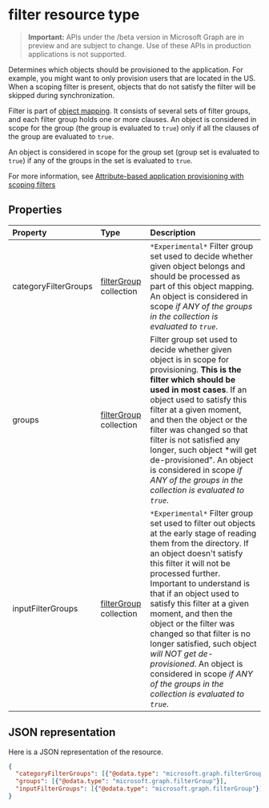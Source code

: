 # filter resource type

> **Important:** APIs under the /beta version in Microsoft Graph are in preview and are subject to change. Use of these APIs in production applications is not supported.

Determines which objects should be provisioned to the application. For example, you might want to only provision users that are located in the US. When a scoping filter is present, objects that do not satisfy the filter will be skipped during synchronization.

Filter is part of [object mapping](synchronization_objectMapping.md). It consists of several sets of filter groups, and each filter group holds one or more clauses. An object is considered in scope for the group (the group is evaluated to `true`) only if all the clauses of the group are evaluated to `true`.

An object is considered in scope for the group set (group set is evaluated to `true`) if any of the groups in the set is evaluated to `true`.

For more information, see [Attribute-based application provisioning with scoping filters](https://docs.microsoft.com/azure/active-directory/active-directory-saas-scoping-filters)

## Properties
| Property	   | Type	|Description|
|:---------------|:--------|:----------|
|categoryFilterGroups|[filterGroup](synchronization_filtergroup.md) collection|`*Experimental*` Filter group set used to decide whether given object belongs and should be processed as part of this object mapping. An object is considered in scope *if ANY of the groups in the collection is evaluated to `true`*.|
|groups|[filterGroup](synchronization_filtergroup.md) collection|Filter group set used to decide whether given object is in scope for provisioning. **This is the filter which should be used in most cases**. If an object used to satisfy this filter at a given moment, and then the object or the filter was changed so that filter is not satisfied any longer, such object *will get de-provisioned". An object is considered in scope *if ANY of the groups in the collection is evaluated to `true`*.|
|inputFilterGroups|[filterGroup](synchronization_filtergroup.md) collection|`*Experimental*` Filter group set used to filter out objects at the early stage of reading them from the directory. If an object doesn't satisfy this filter it will not be processed further. Important to understand is that if an object used to satisfy this filter at a given moment, and then the object or the filter was changed so that filter is no longer satisfied, such object *will NOT get de-provisioned*. An object is considered in scope *if ANY of the groups in the collection is evaluated to `true`*. |

## JSON representation

Here is a JSON representation of the resource.

<!-- {
  "blockType": "resource",
  "optionalProperties": [

  ],
  "@odata.type": "microsoft.graph.filter"
}-->

```json
{
  "categoryFilterGroups": [{"@odata.type": "microsoft.graph.filterGroup"}],
  "groups": [{"@odata.type": "microsoft.graph.filterGroup"}],
  "inputFilterGroups": [{"@odata.type": "microsoft.graph.filterGroup"}]
}

```

<!-- uuid: 8fcb5dbc-d5aa-4681-8e31-b001d5168d79
2015-10-25 14:57:30 UTC -->
<!-- {
  "type": "#page.annotation",
  "description": "filter resource",
  "keywords": "",
  "section": "documentation",
  "tocPath": ""
}-->